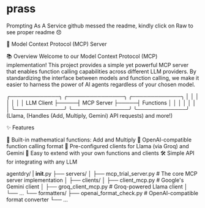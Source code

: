 # prass
Prompting As A Service 
github messed the readme, kindly click on Raw to see proper readme 😞

🌟 Model Context Protocol (MCP) Server

📚 Overview
Welcome to our Model Context Protocol (MCP) implementation! This project provides a simple yet powerful MCP server that enables function calling capabilities across different LLM providers. By standardizing the interface between models and function calling, we make it easier to harness the power of AI agents regardless of your chosen model.

╭─────────────╮     ╭───────────────╮     ╭─────────────╮
│             │     │               │     │             │
│  LLM Client ├─────┤  MCP Server   ├─────┤  Functions  │
│             │     │               │     │             │
╰─────────────╯     ╰───────────────╯     ╰─────────────╯
   (Llama,            (Handles           (Add, Multiply,
    Gemini)         API requests)          and more!)


✨ Features

🔢 Built-in mathematical functions: Add and Multiply
🔄 OpenAI-compatible function calling format
🤖 Pre-configured clients for Llama (via Groq) and Gemini
🚀 Easy to extend with your own functions and clients
🛠️ Simple API for integrating with any LLM

agentdry/
|   __init__.py 
├── servers/
│   ├── mcp_trial_server.py  # The core MCP server implementation
│
├── clients/
│   ├── client_mcp.py  # Google's Gemini client
│   ├── groq_client_mcp.py # Groq-powered Llama client
│   └── ...
└── formatters/
    ├── openai_format_check.py  # OpenAI-compatible format converter
    └── ...

